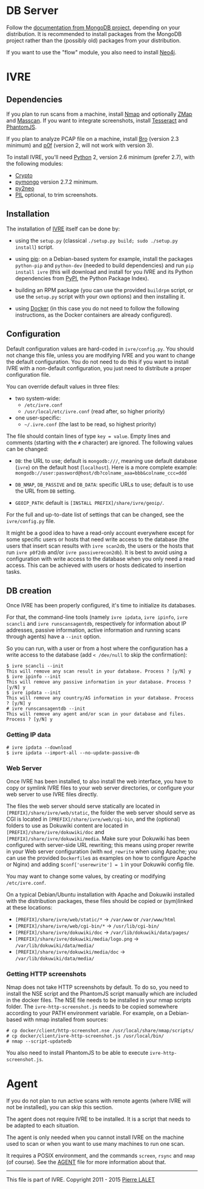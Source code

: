 # DB Server #

Follow the [documentation from MongoDB
project](http://docs.mongodb.org/manual/installation/), depending on
your distribution. It is recommended to install packages from the
MongoDB project rather than the (possibly old) packages from your
distribution.

If you want to use the "flow" module, you also need to install
[Neo4j](http://neo4j.com/).

# IVRE #

## Dependencies ##

If you plan to run scans from a machine, install
[Nmap](http://nmap.org/) and optionally [ZMap](https://zmap.io/) and
[Masscan](https://github.com/robertdavidgraham/masscan). If you want
to integrate screenshots, install
[Tesseract](https://github.com/tesseract-ocr/tesseract) and
[PhantomJS](http://phantomjs.org/).

If you plan to analyze PCAP file on a machine, install
[Bro](http://www.bro.org/) (version 2.3 minimum) and
[p0f](http://lcamtuf.coredump.cx/p0f/) (version 2, will not work with
version 3).

To install IVRE, you'll need [Python](http://www.python.org/) 2,
version 2.6 minimum (prefer 2.7), with the following modules:

  * [Crypto](http://www.pycrypto.org/)
  * [pymongo](http://api.mongodb.org/python/) version 2.7.2 minimum.
  * [py2neo](http://py2neo.org/v3/)
  * [PIL](http://www.pythonware.com/products/pil/) optional, to trim
    screenshots.

## Installation ##

The installation of [IVRE](README.md) itself can be done by:

  * using the `setup.py` (classical `./setup.py build; sudo ./setup.py
    install`) script.

  * using [pip](https://pypi.python.org/pypi/pip): on a Debian-based
    system for example, install the packages `python-pip` and
    `python-dev` (needed to build dependencies) and run `pip install
    ivre` (this will download and install for you IVRE and its Python
    dependencies from [PyPI](https://pypi.python.org), the Python
    Package Index).

  * building an RPM package (you can use the provided `buildrpm`
    script, or use the `setup.py` script with your own options) and
    then installing it.

  * using [Docker](DOCKER.md) (in this case you do not need to follow
    the following instructions, as the Docker containers are already
    configured).

## Configuration ##

Default configuration values are hard-coded in `ivre/config.py`. You
should not change this file, unless you are modifying IVRE and you
want to change the default configuration. You do not need
to do this if you want to install IVRE with a non-default
configuration, you just need to distribute a proper configuration
file.

You can override default values in three files:
  - two system-wide:
    - `/etc/ivre.conf`
    - `/usr/local/etc/ivre.conf` (read after, so higher priority)
  - one user-specific:
    - `~/.ivre.conf` (the last to be read, so highest priority)

The file should contain lines of type `key = value`. Empty lines and
comments (starting with the `#` character) are ignored. The following
values can be changed:

  - `DB`: the URL to use; default is `mongodb:///`, meaning use
    default database (`ivre`) on the default host (`localhost`). Here
    is a more complete example:
	`mongodb://user:password@host/db?colname_aaa=bbb&colname_ccc=ddd`

  - `DB_NMAP`, `DB_PASSIVE` and `DB_DATA`: specific URLs to use;
    default is to use the URL from `DB` setting.

  - `GEOIP_PATH`: default is `[INSTALL PREFIX]/share/ivre/geoip/`.

For the full and up-to-date list of settings that can be changed, see
the `ivre/config.py` file.

It might be a good idea to have a read-only account everywhere except
for some specific users or hosts that need write access to the
database (the users that insert scan results with `ivre scan2db`, the
users or the hosts that run `ivre p0f2db` and/or `ivre
passiverecon2db`). It is best to avoid using a configuration with
write access to the database when you only need a read access. This
can be achieved with users or hosts dedicated to insertion tasks.

## DB creation ##

Once IVRE has been properly configured, it's time to initialize its
databases.

For that, the command-line tools (namely `ivre ipdata`, `ivre ipinfo`,
`ivre scancli` and `ivre runscansagentdb`, respectively for
information about IP addresses, passive information, active
information and running scans through agents) have a `--init` option.

So you can run, with a user or from a host where the configuration has
a write access to the database (add `< /dev/null` to skip the
confirmation):

    $ ivre scancli --init
    This will remove any scan result in your database. Process ? [y/N] y
    $ ivre ipinfo --init
    This will remove any passive information in your database. Process ? [y/N] y
    $ ivre ipdata --init
    This will remove any country/AS information in your database. Process ? [y/N] y
    # ivre runscansagentdb --init
    This will remove any agent and/or scan in your database and files. Process ? [y/N] y

### Getting IP data ###

    # ivre ipdata --download
    $ ivre ipdata --import-all --no-update-passive-db

### Web Server ###

Once IVRE has been installed, to also install the web interface, you
have to copy or symlink IVRE files to your web server directories, or
configure your web server to use IVRE files directly.

The files the web server should serve statically are located in
`[PREFIX]/share/ivre/web/static`, the folder the web server should
serve as CGI is located in `[PREFIX]/share/ivre/web/cgi-bin`, and the
(optional) folders to use as Dokuwiki content are located in
`[PREFIX]/share/ivre/dokuwiki/doc` and
`[PREFIX]/share/ivre/dokuwiki/media`. Make sure your Dokuwiki has been
configured with server-side URL rewriting; this means using proper
rewrite in your Web server configuration (with `mod_rewrite` when
using Apache; you can use the provided `Dockerfile`s as examples on
how to configure Apache or Nginx) and adding `$conf['userewrite'] = 1`
in your Dokuwiki config file.

You may want to change some values, by creating or modifying
`/etc/ivre.conf`.

On a typical Debian/Ubuntu installation with Apache and Dokuwiki
installed with the distribution packages, these files should be copied
or (sym)linked at these locations:

 - `[PREFIX]/share/ivre/web/static/*` -> `/var/www` or `/var/www/html`
 - `[PREFIX]/share/ivre/web/cgi-bin/*` -> `/usr/lib/cgi-bin/`
 - `[PREFIX]/share/ivre/dokuwiki/doc`
     -> `/var/lib/dokuwiki/data/pages/`
 - `[PREFIX]/share/ivre/dokuwiki/media/logo.png`
     -> `/var/lib/dokuwiki/data/media/`
 - `[PREFIX]/share/ivre/dokuwiki/media/doc`
     -> `/var/lib/dokuwiki/data/media/`

### Getting HTTP screenshots ###

Nmap does not take HTTP screenshots by default. To do so, you need to
install the NSE script and the PhantomJS script manually which are
included in the docker files. The NSE file needs to be installed in
your nmap scripts folder. The `ivre-http-screenshot.js` needs to be
copied somewhere according to your PATH environment variable. For
example, on a Debian-based with nmap installed from sources:

    # cp docker/client/http-screenshot.nse /usr/local/share/nmap/scripts/
    # cp docker/client/ivre-http-screenshot.js /usr/local/bin/
    # nmap --script-updatedb

You also need to install PhantomJS to be able to execute
`ivre-http-screenshot.js`.

# Agent #

If you do not plan to run active scans with remote agents (where IVRE
will not be installed), you can skip this section.

The agent does not require IVRE to be installed. It is a script that
needs to be adapted to each situation.

The agent is only needed when you cannot install IVRE on the machine
used to scan or when you want to use many machines to run one scan.

It requires a POSIX environment, and the commands `screen`, `rsync`
and `nmap` (of course). See the [AGENT](AGENT.md) file for more
information about that.


---

This file is part of IVRE. Copyright 2011 - 2015
[Pierre LALET](mailto:pierre.lalet@cea.fr)
